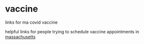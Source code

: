 # vaccine
links for ma covid vaccine

helpful links for people trying to schedule vaccine appointments in [massachusetts](https://www.mass.gov/)
